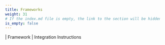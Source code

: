 ```yaml
---
title: Frameworks 
weight: 31
# If the index.md file is empty, the link to the section will be hidden from the sidebar
is_empty: false
---
```



| Framework | Integration Instructions 